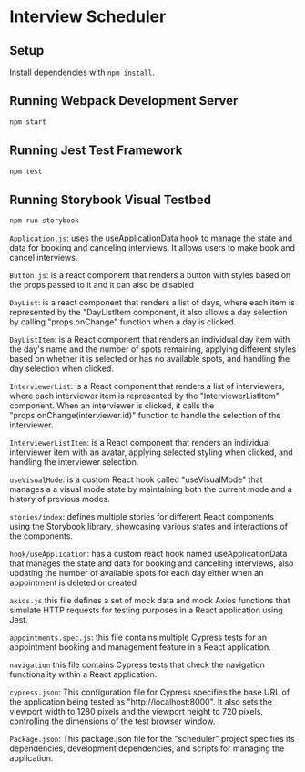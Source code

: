 # Interview Scheduler

## Setup

Install dependencies with `npm install`.

## Running Webpack Development Server

```sh
npm start
```

## Running Jest Test Framework

```sh
npm test
```

## Running Storybook Visual Testbed

```sh
npm run storybook
```
`Application.js`:
 uses the useApplicationData hook to manage the state and data for booking and canceling interviews. It allows users to make book and cancel interviews.

`Button.js`:
is a react component that renders a button with styles based on the props passed to it and it can also be disabled

`DayList`:
is a react component that renders a list of days, where each item is represented by the "DayListItem component, it also allows a day selection by calling "props.onChange" function when a day is clicked.

`DayListItem`:
is a React component that renders an individual day item with the day's name and the number of spots remaining, applying different styles based on whether it is selected or has no available spots, and handling the day selection when clicked.

`InterviewerList`:
is a React component that renders a list of interviewers, where each interviewer item is represented by the "InterviewerListItem" component.
When an interviewer is clicked, it calls the "props.onChange(interviewer.id)" function to handle the selection of the interviewer.

`InterviewerListItem`:
is a React component that renders an individual interviewer item with an avatar, applying selected styling when clicked, and handling the interviewer selection.

`useVisualMode`:
is a custom React hook called "useVisualMode" that manages a a visual mode state by maintaining both the current mode and a history of previous modes.

`stories/index`:
 defines multiple stories for different React components using the Storybook library, showcasing various states and interactions of the components.


`hook/useApplication`:
has a custom react hook named useApplicationData that manages the state and data for booking and cancelling interviews, also updating the number of available spots for each day either when an appointment is deleted or created

`axios.js`
this file defines a set of mock data and mock Axios functions that simulate HTTP requests for testing purposes in a React application using Jest. 

`appointments.spec.js`:
this file contains multiple Cypress tests for an appointment booking and management feature in a React application.

`navigation`
this file contains Cypress tests that check the navigation functionality within a React application.

`cypress.json`:
This configuration file for Cypress specifies the base URL of the application being tested as "http://localhost:8000". It also sets the viewport width to 1280 pixels and the viewport height to 720 pixels, controlling the dimensions of the test browser window.

`Package.json`:
This package.json file for the "scheduler" project specifies its dependencies, development dependencies, and scripts for managing the application.
